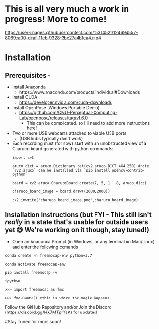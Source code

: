 # This is all very much a work in progress! More to come!


https://user-images.githubusercontent.com/15314521/124694557-8069ea00-deaf-11eb-9328-3be27a4b1ea4.mp4

# Installation

## Prerequisites - 
* Install Anaconda
 	- https://www.anaconda.com/products/individual#Downloads
* Install CUDA
 	- https://developer.nvidia.com/cuda-downloads
* Install OpenPose (Windows Portable Demo)
  - https://github.com/CMU-Perceptual-Computing-Lab/openpose/releases/tag/v1.6.0  
	- This can be complicated, so I'll need to add more instructions here!
* Two or more USB webcams attached to viable USB ports 
	*  (USB hubs typically don't work)
* Each recording must (for now) start with an unobstructed view of a  Charuco board generated with python commands:
	```
	import cv2
	
	aruco_dict = aruco.Dictionary_get(cv2.aruco.DICT_4X4_250) #note `cv2.aruco` can be installed via `pip install opencv-contrib-python`
	
	board = cv2.aruco.CharucoBoard_create(7, 5, 1, .8, aruco_dict)
	
	charuco_board_image = board.draw((2000,2000))
	
	cv2.imwrite('charuco_board_image.png',charuco_board_image)
	
	```

## Installation instructions (but FYI - This still isn't *really* in a state that's usable for outside users yet 😅 We're working on it though, stay tuned!)
- Open an Anaconda Prompt (in Windows, or any terminal on Mac/Linux) and enter the following comands

`conda create -n freemocap-env python=3.7`

`conda activate freemocap-env`

`pip install freemocap -v`

`ipython`

`>>> import freemocap as fmc`

`>>> fmc.RunMe() #this is where the magic happens `




Follow the GitHub Repository and/or Join the Discord (https://discord.gg/HX7MTprYsK) for updates!

#Stay Tuned for more soon!
